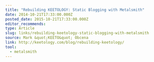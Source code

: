 ```yaml
---
title: "Rebuilding KEETOLOGY: Static Blogging with Metalsmith"
date: 2014-10-21T17:33:00.000Z
posted_date: 2015-10-21T17:33:00.000Z
editor_recommends:
type: Article
slug: links/rebuilding-keetology-static-blogging-with-metalsmith
source: Mark &quot;KEETO&quot; Obcena
link: http://keetology.com/blog/rebuilding-keetology/
tool:
  - metalsmith
---
```






